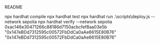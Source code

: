 README

npx hardhat compile
npx hardhat test
npx hardhat run .\scripts\deploy.js --network sepolia 
npx hardhat verify --network sepolia 0xac146e30471266c88186d7150acbcfef8aa03e5b "0x147eBDd7312595c00572FbDdCa0aAe6615E80B76" "0x147eBDd7312595c00572FbDdCa0aAe6615E80B76"